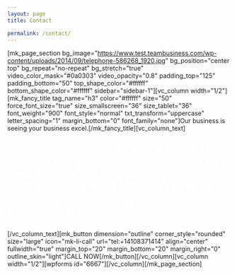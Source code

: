 ```yaml
---
layout: page
title: Contact

permalink: /contact/
---
```

[mk_page_section bg_image="https://www.test.teambusiness.com/wp-content/uploads/2014/09/telephone-586268_1920.jpg" bg_position="center top" bg_repeat="no-repeat" bg_stretch="true" video_color_mask="#0a0303" video_opacity="0.8" padding_top="125" padding_bottom="50" top_shape_color="#ffffff" bottom_shape_color="#ffffff" sidebar="sidebar-1"][vc_column width="1/2"][mk_fancy_title tag_name="h3" color="#ffffff" size="50" force_font_size="true" size_smallscreen="36" size_tablet="36" font_weight="900" font_style="normal" txt_transform="uppercase" letter_spacing="1" margin_bottom="0" font_family="none"]Our business is seeing your business excel.[/mk_fancy_title][vc_column_text]
<p style="color: #fff; font-size: 24px;">Every interaction begins with a conversation because every experience we lead can be easily customized for you and your organization. Find out what we can do to accelerate your business education. Call 410-837-1414</p>
[/vc_column_text][mk_button dimension="outline" corner_style="rounded" size="large" icon="mk-li-call" url="tel:+14108371414" align="center" fullwidth="true" margin_top="20" margin_bottom="20" margin_right="0" outline_skin="light"]CALL NOW[/mk_button][/vc_column][vc_column width="1/2"][wpforms id="6667"][/vc_column][/mk_page_section]

